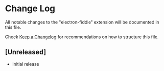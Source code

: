 # Change Log

All notable changes to the "electron-fiddle" extension will be documented in this file.

Check [Keep a Changelog](http://keepachangelog.com/) for recommendations on how to structure this file.

## [Unreleased]

- Initial release